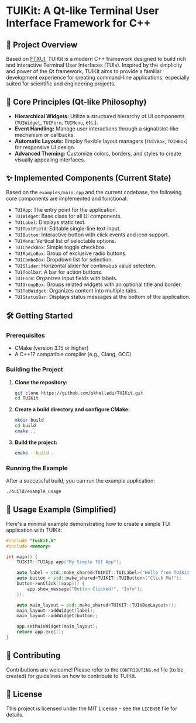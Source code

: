# TUIKit: A Qt-like Terminal User Interface Framework for C++

## 🚀 Project Overview

Based on [FTXUI](https://github.com/ArthurSonzogni/FTXUI), TUIKit is a modern C++ framework designed to build rich and interactive Terminal User Interfaces (TUIs). Inspired by the simplicity and power of the Qt framework, TUIKit aims to provide a familiar development experience for creating command-line applications, especially suited for scientific and engineering projects.

## 🧩 Core Principles (Qt-like Philosophy)

*   **Hierarchical Widgets:** Utilize a structured hierarchy of UI components (`TUIWidget`, `TUIForm`, `TUIMenu`, etc.).
*   **Event Handling:** Manage user interactions through a signal/slot-like mechanism or callbacks.
*   **Automatic Layouts:** Employ flexible layout managers (`TUIVBox`, `TUIHBox`) for responsive UI design.
*   **Advanced Theming:** Customize colors, borders, and styles to create visually appealing interfaces.

## ✨ Implemented Components (Current State)

Based on the `examples/main.cpp` and the current codebase, the following core components are implemented and functional:

*   `TUIApp`: The entry point for the application.
*   `TUIWidget`: Base class for all UI components.
*   `TUILabel`: Displays static text.
*   `TUITextField`: Editable single-line text input.
*   `TUIButton`: Interactive button with click events and icon support.
*   `TUIMenu`: Vertical list of selectable options.
*   `TUICheckBox`: Simple toggle checkbox.
*   `TUIRadioBox`: Group of exclusive radio buttons.
*   `TUIComboBox`: Dropdown list for selection.
*   `TUISlider`: Horizontal slider for continuous value selection.
*   `TUIToolbar`: A bar for action buttons.
*   `TUIForm`: Organizes input fields with labels.
*   `TUIGroupBox`: Groups related widgets with an optional title and border.
*   `TUITabWidget`: Organizes content into multiple tabs.
*   `TUIStatusBar`: Displays status messages at the bottom of the application.

## 🛠️ Getting Started

### Prerequisites

*   CMake (version 3.15 or higher)
*   A C++17 compatible compiler (e.g., Clang, GCC)

### Building the Project

1.  **Clone the repository:**
    ```bash
    git clone https://github.com/skhelladi/TUIKit.git
    cd TUIKit
    ```

2.  **Create a build directory and configure CMake:**
    ```bash
    mkdir build
    cd build
    cmake ..
    ```

3.  **Build the project:**
    ```bash
    cmake --build .
    ```

### Running the Example

After a successful build, you can run the example application:

```bash
./build/example_usage
```

## 🧪 Usage Example (Simplified)

Here's a minimal example demonstrating how to create a simple TUI application with TUIKit:

```cpp
#include "tuikit.h"
#include <memory>

int main() {
    TUIKIT::TUIApp app("My Simple TUI App");

    auto label = std::make_shared<TUIKIT::TUILabel>("Hello from TUIKit!");
    auto button = std::make_shared<TUIKIT::TUIButton>("Click Me!");
    button->onClick([&app]() {
        app.show_message("Button Clicked!", "Info");
    });

    auto main_layout = std::make_shared<TUIKIT::TUIVBoxLayout>();
    main_layout->addWidget(label);
    main_layout->addWidget(button);

    app.setMainWidget(main_layout);
    return app.exec();
}
```
<!-- 
## 🗺️ Development Roadmap

TUIKit is under active development, with future phases planned to enhance its capabilities:

### Phase 1: Foundation (MVP) - *Mostly Complete*
*   CMake template + basic structure
*   `TUIApp`, `TUIWidget` (base classes)
*   `TUIMenu`, `TUIForm`, `TUILabel`, `TUITextField`
*   Basic Layouts (`TUIVBox`, `TUIHBox`)
*   Simple Styling System

### Phase 2: Enriched Widgets - *In Progress*
*   `TUIComboBox`, `TUISpinBox`, `TUICheckBox`
*   `TUIGroupBox` for sections
*   `TUIToolbar` with action buttons
*   First version of `TUIBarChart`

### Phase 3: Advanced Visualization
*   `TUILineChart`, `TUIHistogram`, `TUITable`
*   `TUITree` for hierarchical navigation
*   `TUITabWidget` for tabbed organization
*   Advanced Theming System

### Phase 4: Interactivity and Data Management
*   JSON ↔ UI binding system
*   `TUIProjectManager` for multiple projects
*   Real-time field validation
*   Multi-threading for long-running tasks

### Phase 5: Scientific Specialization
*   Specialized CFD/FEA widgets
*   Plugin system
*   Integration with external solvers
*   Configuration export/import
-->
## 🤝 Contributing

Contributions are welcome! Please refer to the `CONTRIBUTING.md` file (to be created) for guidelines on how to contribute to TUIKit.

## 📄 License

This project is licensed under the MIT License - see the `LICENSE` file for details. 
